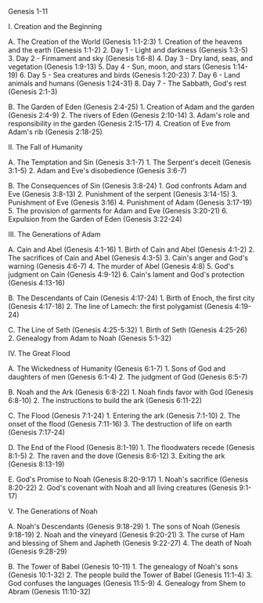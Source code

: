 Genesis 1-11

I. Creation and the Beginning
  
   A. The Creation of the World (Genesis 1:1-2:3)
      1. Creation of the heavens and the earth (Genesis 1:1-2)
      2. Day 1 - Light and darkness (Genesis 1:3-5)
      3. Day 2 - Firmament and sky (Genesis 1:6-8)
      4. Day 3 - Dry land, seas, and vegetation (Genesis 1:9-13)
      5. Day 4 - Sun, moon, and stars (Genesis 1:14-19)
      6. Day 5 - Sea creatures and birds (Genesis 1:20-23)
      7. Day 6 - Land animals and humans (Genesis 1:24-31)
      8. Day 7 - The Sabbath, God's rest (Genesis 2:1-3)

   B. The Garden of Eden (Genesis 2:4-25)
      1. Creation of Adam and the garden (Genesis 2:4-9)
      2. The rivers of Eden (Genesis 2:10-14)
      3. Adam's role and responsibility in the garden (Genesis 2:15-17)
      4. Creation of Eve from Adam's rib (Genesis 2:18-25)

II. The Fall of Humanity

   A. The Temptation and Sin (Genesis 3:1-7)
      1. The Serpent's deceit (Genesis 3:1-5)
      2. Adam and Eve's disobedience (Genesis 3:6-7)

   B. The Consequences of Sin (Genesis 3:8-24)
      1. God confronts Adam and Eve (Genesis 3:8-13)
      2. Punishment of the serpent (Genesis 3:14-15)
      3. Punishment of Eve (Genesis 3:16)
      4. Punishment of Adam (Genesis 3:17-19)
      5. The provision of garments for Adam and Eve (Genesis 3:20-21)
      6. Expulsion from the Garden of Eden (Genesis 3:22-24)

III. The Generations of Adam

   A. Cain and Abel (Genesis 4:1-16)
      1. Birth of Cain and Abel (Genesis 4:1-2)
      2. The sacrifices of Cain and Abel (Genesis 4:3-5)
      3. Cain's anger and God's warning (Genesis 4:6-7)
      4. The murder of Abel (Genesis 4:8)
      5. God's judgment on Cain (Genesis 4:9-12)
      6. Cain's lament and God's protection (Genesis 4:13-16)

   B. The Descendants of Cain (Genesis 4:17-24)
      1. Birth of Enoch, the first city (Genesis 4:17-18)
      2. The line of Lamech: the first polygamist (Genesis 4:19-24)

   C. The Line of Seth (Genesis 4:25-5:32)
      1. Birth of Seth (Genesis 4:25-26)
      2. Genealogy from Adam to Noah (Genesis 5:1-32)

IV. The Great Flood

   A. The Wickedness of Humanity (Genesis 6:1-7)
      1. Sons of God and daughters of men (Genesis 6:1-4)
      2. The judgment of God (Genesis 6:5-7)

   B. Noah and the Ark (Genesis 6:8-22)
      1. Noah finds favor with God (Genesis 6:8-10)
      2. The instructions to build the ark (Genesis 6:11-22)

   C. The Flood (Genesis 7:1-24)
      1. Entering the ark (Genesis 7:1-10)
      2. The onset of the flood (Genesis 7:11-16)
      3. The destruction of life on earth (Genesis 7:17-24)

   D. The End of the Flood (Genesis 8:1-19)
      1. The floodwaters recede (Genesis 8:1-5)
      2. The raven and the dove (Genesis 8:6-12)
      3. Exiting the ark (Genesis 8:13-19)

   E. God's Promise to Noah (Genesis 8:20-9:17)
      1. Noah's sacrifice (Genesis 8:20-22)
      2. God's covenant with Noah and all living creatures (Genesis 9:1-17)

V. The Generations of Noah

   A. Noah's Descendants (Genesis 9:18-29)
      1. The sons of Noah (Genesis 9:18-19)
      2. Noah and the vineyard (Genesis 9:20-21)
      3. The curse of Ham and blessing of Shem and Japheth (Genesis 9:22-27)
      4. The death of Noah (Genesis 9:28-29)

   B. The Tower of Babel (Genesis 10-11)
      1. The genealogy of Noah's sons (Genesis 10:1-32)
      2. The people build the Tower of Babel (Genesis 11:1-4)
      3. God confuses the languages (Genesis 11:5-9)
      4. Genealogy from Shem to Abram (Genesis 11:10-32)